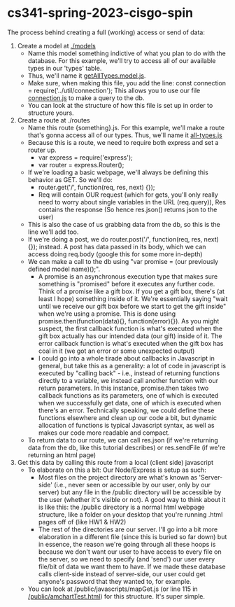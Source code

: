 # cs341-spring-2023-cisgo-spin
The process behind creating a full (working) access or send of data:

1. Create a model at [./models](./models/)
	* Name this model something indictive of what you plan to do with the database. For this example, we'll try to access all of our available types in our 'types' table.
	* Thus, we'll name it [getAllTypes.model.js](./models/getAllTypes.model.js).
	* Make sure, when making this file, you add the line: const connection = require('../util/connection'); This allows you to use our file [connection.js](./util/connection.js) to make a query to the db.
	* You can look at the structure of how this file is set up in order to structure yours.
2. Create a route at ./routes
	* Name this route {something}.js. For this example, we'll make a route that's gonna access all of our types. Thus, we'll name it [all-types.js](./routes/all-types.js)
	* Because this is a route, we need to require both express and set a router up.
		* var express = require('express');
		* var router = express.Router();
	* If we're loading a basic webpage, we'll always be defining this behavior as GET. So we'll do:
		* router.get('/', function(req, res, next) {});
		* Req will contain OUR request (which for gets, you'll only really need to worry about single variables in the URL (req.query)), Res contains the response (So hence res.json() returns json to the user)
	* This is also the case of us grabbing data from the db, so this is the line we'll add too. 
	* If we're doing a post, we do router.post('/', function(req, res, next) {}); instead. A post has data passed in its body, which we can access doing req.body (google this for some more in-depth)
	* We can make a call to the db using "var promise = (our previously defined model name)();".
		* A promise is an asynchronous execution type that makes sure something is "promised" before it executes any further code. Think of a promise like a gift box. If you get a gift box, there's (at least I hope) something inside of it. We're essentially saying "wait until we receive our gift box before we start to get the gift inside" when we're using a promise. This is done using promise.then(function(data){}, function(error){}). As you might suspect, the first callback function is what's executed when the gift box actually has our intended data (our gift) inside of it. The error callback function is what's executed when the gift box has coal in it (we got an error or some unexpected output)
		* I could go into a whole tirade about callbacks in Javascript in general, but take this as a generality: a lot of code in javascript is executed by "calling back" - i.e., instead of returning functions directly to a variable, we instead call another function with our return parameters. In this instance, promise.then takes two callback functions as its parameters, one of which is executed when we successfully get data, one of which is executed when there's an error. Technically speaking, we could define these functions elsewhere and clean up our code a bit, but dynamic allocation of functions is typical Javascript syntax, as well as makes our code more readable and compact.
	* To return data to our route, we can call res.json (if we're returning data from the db, like this tutorial describes) or res.sendFile (if we're returning an html page)
3. Get this data by calling this route from a local (client side) javascript
	* To elaborate on this a bit: Our Node/Express is setup as such:
		* Most files on the project directory are what's known as 'Server-side' (i.e., never seen or accessible by our user, only by our server) but any file in the /public directory will be accessible by the user (whether it's visible or not). A good way to think about it is like this: the /public directory is a normal html webpage structure, like a folder on your desktop that you're running .html pages off of (like HW1 & HW2)
		* The rest of the directories are our server. I'll go into a bit more elaboration in a different file (since this is buried so far down) but in essence, the reason we're going through all these hoops is because we don't want our user to have access to every file on the server, so we need to specify (and 'send') our user every file/bit of data we want them to have. If we made these database calls client-side instead of server-side, our user could get anyone's password that they wanted to, for example.
	* You can look at /public/javascripts/mapGet.js (or line 115 in [/public/amchartTest.html](/public/amchartTest.html#L115)) for this structure. It's super simple.


